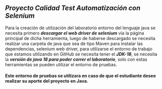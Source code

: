 ## ***Proyecto Calidad Test Automatización con Selenium***
Para la creación de utilización del laboratorio entorno del lenguaje java se necesita 
primero ***descargar el web driver de selenium*** vía la página principal de dicha herramienta, 
luego de haberse descargado se necesita realizar una carpeta de java que sea de tipo Maven 
para instalar las dependencias, selenium web driver, 
para utilizarse el entorno de trabajo que estamos utilizando en GitHub se necesita tener el ***JDK-18***,
se necesita la ***versión de java 18 para poder correr el laboratorio***, 
solo con estas herramientas se pueden utilizar el entorno de pruebas.
#### Este entorno de pruebas se utilizara en caso de que el estudiante desee realizar su aporte del proyecto en Java. 
